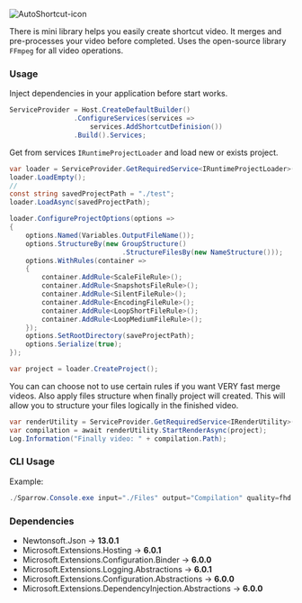 ![AutoShortcut-icon](https://github.com/Sparrow1488/Sparrow.Video.Shortcuts/blob/master/files/AutoShortcut-icon.png?raw=true)

There is mini library helps you easily create shortcut video. It merges and pre-processes your video before completed. Uses the open-source library `FFmpeg` for all video operations. 

### Usage

Inject dependencies in your application before start works.

```C#
ServiceProvider = Host.CreateDefaultBuilder()
                .ConfigureServices(services => 
                    services.AddShortcutDefinision())
                .Build().Services;
```

Get from services `IRuntimeProjectLoader` and load new or exists project.

```C#
var loader = ServiceProvider.GetRequiredService<IRuntimeProjectLoader>();
loader.LoadEmpty();
//
const string savedProjectPath = "./test";
loader.LoadAsync(savedProjectPath);

loader.ConfigureProjectOptions(options =>
{
    options.Named(Variables.OutputFileName());
    options.StructureBy(new GroupStructure()
                            .StructureFilesBy(new NameStructure()));
    options.WithRules(container =>
    {
        container.AddRule<ScaleFileRule>();
        container.AddRule<SnapshotsFileRule>();
        container.AddRule<SilentFileRule>();
        container.AddRule<EncodingFileRule>();
        container.AddRule<LoopShortFileRule>();
        container.AddRule<LoopMediumFileRule>();
    });
    options.SetRootDirectory(saveProjectPath);
    options.Serialize(true);
});

var project = loader.CreateProject();
```

You can can choose not to use certain rules if you want VERY fast merge videos. Also apply files structure when finally project will created. This will allow you to structure your files logically in the finished video.

```C#
var renderUtility = ServiceProvider.GetRequiredService<IRenderUtility>();
var compilation = await renderUtility.StartRenderAsync(project);
Log.Information("Finally video: " + compilation.Path);
```

### CLI Usage

Example:

```powershell
./Sparrow.Console.exe input="./Files" output="Compilation" quality=fhd mode=new project-name="Compilation-Project" project-path="./" serialize=true
```



### Dependencies

* Newtonsoft.Json → **13.0.1**
* Microsoft.Extensions.Hosting → **6.0.1**
* Microsoft.Extensions.Configuration.Binder → **6.0.0**
* Microsoft.Extensions.Logging.Abstractions → **6.0.1**
* Microsoft.Extensions.Configuration.Abstractions → **6.0.0**
* Microsoft.Extensions.DependencyInjection.Abstractions → **6.0.0**
